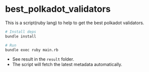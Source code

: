 # best_polkadot_validators

This is a script(ruby lang) to help to get the best polkadot validators.

```bash
# Install deps
bundle install

# Run
bundle exec ruby main.rb
```

* See result in the `result` folder.
* The script will fetch the latest metadata automatically.
